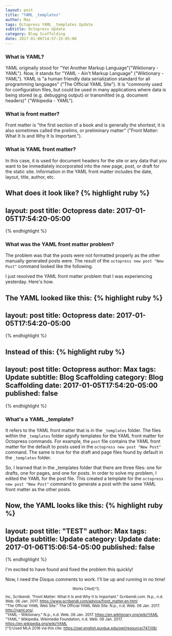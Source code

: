 ```yaml
---
layout: post
title: "YAML _templates"
author: Max
tags: Octopress YAML _templates Update
subtitle: Octopress Update
category: Blog Scaffolding
date: 2017-01-06T14:57:15-05:00
---
```


### What is YAML? 

YAML originally stood for "Yet Another Markup Language"("Wiktionary - YAML"). Now, it stands for "YAML - Ain't Markup Language" ("Wiktionary - YAML"). YAML is "a human friendly data serialization
  standard for all programming languages" ("The Official YAML Site"). It is "commonly used for configuration files, but could be used in many applications where data is being stored (e.g. debugging output) or transmitted (e.g. document headers)" ("Wikipedia - YAML"). 

### What is front matter? 

  Front matter is "the first section of a book and is generally the shortest; it is also sometimes called the prelims, or preliminary matter" ("Front Matter: What It Is and Why It Is Important.").

### What is YAML front matter?

  In this case, it is used for document headers for the site or any data that you want to be immediately incorporated into the new page, post, or draft for the static site. Information in the YAML front matter includes the date, layout, title, author, etc. 

  What does it look like? 
  {% highlight ruby %}
---
layout:     post
title:      Octopress
date: 2017-01-05T17:54:20-05:00
---
  {% endhighlight %} 

### What was the YAML front matter problem?

 The problem was that the posts were not formatted properly as the other manually generated posts were. The result of the ```octopress new post "New Post"``` command looked like the following.

 I just resolved the YAML front matter problem that I was experiencing yesterday. Here's how. 

The YAML looked like this:
{% highlight ruby %}
---
layout:     post
title:      Octopress
date: 2017-01-05T17:54:20-05:00
---
{% endhighlight %}

Instead of this: 
{% highlight ruby %}
---
layout:     post
title:      Octopress
author:     Max
tags: 		Update
subtitle:   Blog Scaffolding
category:   Blog Scaffolding
date: 2017-01-05T17:54:20-05:00
published: false
---
{% endhighlight %}

### What's a YAML _template?

It refers to the YAML front matter that is in the ```_templates``` folder. The files within the ```_templates``` folder signify templates for the YAML front matter for Octopress commands. For example, the ```post``` file contains the YAML front matter for the default to posts used in the ```octopress new post "New Post"``` command. The same is true for the draft and page files found by default in the ```_templates``` folder. 

So, I learned that in the _templates folder that there are three files: one for drafts, one for pages, and one for posts. In order to solve my problem, I edited the YAML for the post file. This created a template for the ```octopress new post "New Post"``` command to generate a post with the same YAML front matter as the other posts. 

Now, the YAML looks like this: 
{% highlight ruby %}
---
layout: post
title: "TEST"
author: Max
tags: Update
subtitle: Update
category: Update
date: 2017-01-06T15:06:54-05:00
published: false
---
{% endhighlight %}

I'm excited to have found and fixed the problem this quickly! 

Now, I need the Disqus comments to work. I'll be up and running in no time! 

<p style="text-align:center; font-size: .8em;">Works Cited[^1].</p>
<small> 
Inc, Scribendi. "Front Matter: What It Is and Why It Is Important." Scribendi.com. N.p., n.d. Web. 06 Jan. 2017. <a href="https://www.scribendi.com/advice/front_matter.en.html">https://www.scribendi.com/advice/front_matter.en.html</a><br>
"The Official YAML Web Site." The Official YAML Web Site. N.p., n.d. Web. 06 Jan. 2017. <a href="http://yaml.org/">http://yaml.org/</a>.<br>
"YAML - Wiktionary." N.p., n.d. Web. 06 Jan. 2017. <a href="https://en.wiktionary.org/wiki/YAML">https://en.wiktionary.org/wiki/YAML</a><br>
"YAML." Wikipedia. Wikimedia Foundation, n.d. Web. 06 Jan. 2017. <a href="https://en.wikipedia.org/wiki/YAML">https://en.wikipedia.org/wiki/YAML</a><br>
</small>
<small>[^1]:Used MLA 2016 via this cite: <a href="https://owl.english.purdue.edu/owl/resource/747/08/">https://owl.english.purdue.edu/owl/resource/747/08/</a></small>
